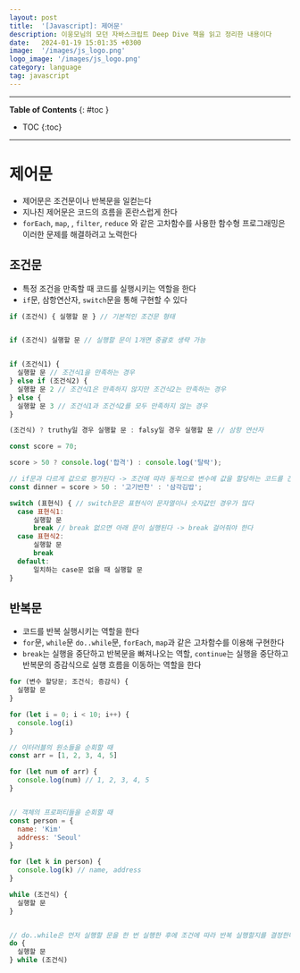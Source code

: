 ```yaml
---
layout: post
title:  '[Javascript]: 제어문'
description: 이웅모님의 모던 자바스크립트 Deep Dive 책을 읽고 정리한 내용이다
date:   2024-01-19 15:01:35 +0300
image:  '/images/js_logo.png'
logo_image: '/images/js_logo.png'
category: language
tag: javascript
---
```


---
**Table of Contents**
{: #toc }
*  TOC
{:toc}

---

# 제어문

- 제어문은 조건문이나 반복문을 일컫는다
- 지나친 제어문은 코드의 흐름을 혼란스럽게 한다
- `forEach`, `map`, , `filter`, `reduce` 와 같은 고차함수를 사용한 함수형 프로그래밍은 이러한 문제를 해결하려고 노력한다


## 조건문

- 특정 조건을 만족할 때 코드를 실행시키는 역할을 한다
- `if`문, 삼항연산자, `switch`문을 통해 구현할 수 있다

```js
if (조건식) { 실행할 문 } // 기본적인 조건문 형태


if (조건식) 실행할 문 // 실행할 문이 1개면 중괄호 생략 가능


if (조건식1) {
  실행할 문 // 조건식1을 만족하는 경우
} else if (조건식2) {
  실행할 문 2 // 조건식1은 만족하지 않지만 조건식2는 만족하는 경우
} else {
  실행할 문 3 // 조건식1과 조건식2를 모두 만족하지 않는 경우
}
```

```js
(조건식) ? truthy일 경우 실행할 문 : falsy일 경우 실행할 문 // 삼항 연산자

const score = 70;

score > 50 ? console.log('합격') : console.log('탈락');

// if문과 다르게 값으로 평가된다 -> 조건에 따라 동적으로 변수에 값을 할당하는 코드를 간결하게 구현할 수 있다
const dinner = score > 50 : '고기반찬' : '삼각김밥'; 
```

```js
switch (표현식) { // switch문은 표현식이 문자열이나 숫자값인 경우가 많다
  case 표현식1:
      실행할 문
      break // break 없으면 아래 문이 실행된다 -> break 걸어줘야 한다
  case 표현식2:
      실행할 문
      break
  default:
      일치하는 case문 없을 때 실행할 문
}

```

## 반복문

- 코드를 반복 실행시키는 역할을 한다
- `for`문, `while`문 `do..while`문, `forEach`, `map`과 같은 고차함수를 이용해 구현한다
- `break`는 실행을 중단하고 반복문을 빠져나오는 역할, `continue`는 실행을 중단하고 반복문의 증감식으로 실행 흐름을 이동하는 역할을 한다

```js
for (변수 할당문; 조건식; 증감식) {
  실행할 문
}

for (let i = 0; i < 10; i++) {
  console.log(i)
}

// 이터러블의 원소들을 순회할 때
const arr = [1, 2, 3, 4, 5]

for (let num of arr) {
  console.log(num) // 1, 2, 3, 4, 5
}


// 객체의 프로퍼티들을 순회할 때
const person = {
  name: 'Kim'
  address: 'Seoul'
}

for (let k in person) {
  console.log(k) // name, address
}
```


```js
while (조건식) {
  실행할 문
}


// do..while은 먼저 실행할 문을 한 번 실행한 후에 조건에 따라 반복 실행할지를 결정한다
do {
  실행할 문
} while (조건식)
```